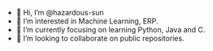 - 👋 Hi, I’m @hazardous-sun
- 👀 I’m interested in Machine Learning, ERP.
- 🌱 I’m currently focusing on learning Python, Java and C.
- 💞️ I’m looking to collaborate on public repositories.

<!---
hazardous-sun/hazardous-sun is a ✨ special ✨ repository because its `README.md` (this file) appears on your GitHub profile.
You can click the Preview link to take a look at your changes.
--->
